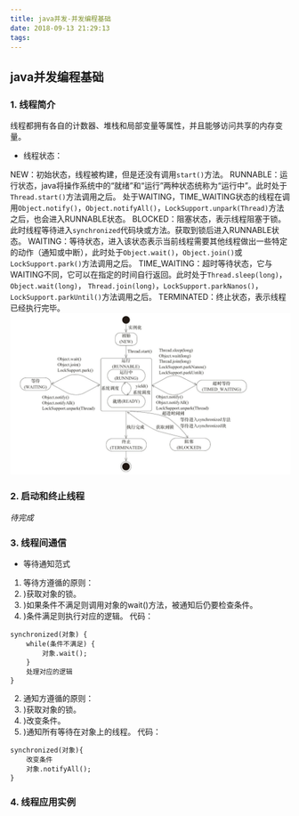 ```yaml
---
title: java并发-并发编程基础
date: 2018-09-13 21:29:13
tags:
---
```


## java并发编程基础

### 1. 线程简介

线程都拥有各自的计数器、堆栈和局部变量等属性，并且能够访问共享的内存变量。

<!-- more -->

* 线程状态：

NEW：初始状态，线程被构建，但是还没有调用`start()`方法。
RUNNABLE：运行状态，java将操作系统中的“就绪”和“运行”两种状态统称为“运行中”。此时处于`Thread.start()`方法调用之后。
处于WAITING，TIME_WAITING状态的线程在调用`Object.notify()`，`Object.notifyAll()`，`LockSupport.unpark(Thread)`方法之后，也会进入RUNNABLE状态。
BLOCKED：阻塞状态，表示线程阻塞于锁。此时线程等待进入`synchronized`代码块或方法。获取到锁后进入RUNNABLE状态。
WAITING：等待状态，进入该状态表示当前线程需要其他线程做出一些特定的动作（通知或中断），此时处于`Object.wait()`，`Object.join()`或`LockSupport.park()`方法调用之后。
TIME_WAITING：超时等待状态，它与WAITING不同，它可以在指定的时间自行返回。此时处于`Thread.sleep(long)`，`Object.wait(long)`，
`Thread.join(long)`，`LockSupport.parkNanos()`，`LockSupport.parkUntil()`方法调用之后。
TERMINATED：终止状态，表示线程已经执行完毕。
![](java-concurrent-two/thread-status.png)

### 2. 启动和终止线程

*待完成*

### 3. 线程间通信

* 等待通知范式

1. 等待方遵循的原则：
1. )获取对象的锁。
2. )如果条件不满足则调用对象的wait()方法，被通知后仍要检查条件。
3. )条件满足则执行对应的逻辑。
代码：

```
synchronized(对象) {
	while(条件不满足) {
		对象.wait();
	}
	处理对应的逻辑
}
```

2. 通知方遵循的原则：
1. )获取对象的锁。
2. )改变条件。
3. )通知所有等待在对象上的线程。
代码：
```
synchronized(对象){
	改变条件
	对象.notifyAll();
}
```

### 4. 线程应用实例